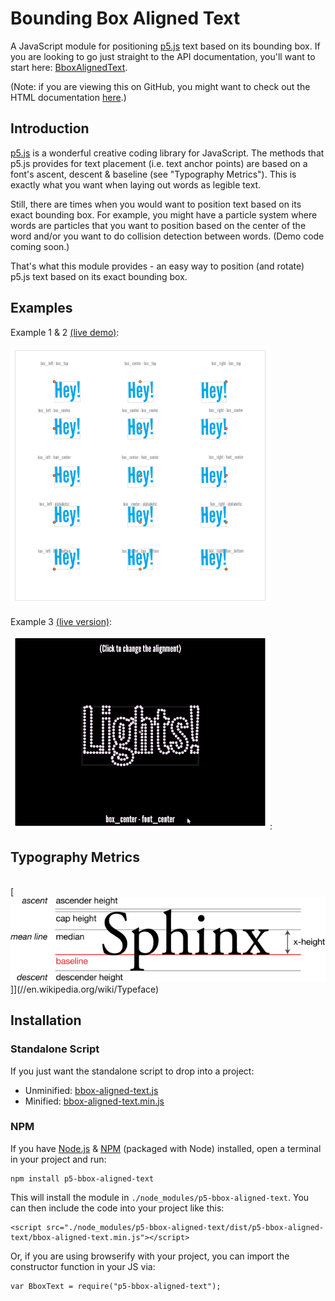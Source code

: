 Bounding Box Aligned Text
=========================

A JavaScript module for positioning [p5.js](//p5js.org/) text based on its bounding box. If you are looking to go just straight to the API documentation, you'll want to start here: [BboxAlignedText](//mikewesthad.com/p5-bbox-aligned-text/docs/BboxAlignedText.html).

(Note: if you are viewing this on GitHub, you might want to check out the HTML documentation [here](//mikewesthad.com/p5-bbox-aligned-text/docs/).)

## Introduction

[p5.js](//p5js.org/) is a wonderful creative coding library for JavaScript. The methods that p5.js provides for text placement (i.e. text anchor points) are based on a font's ascent, descent & baseline (see "Typography Metrics"). This is exactly what you want when laying out words as legible text.

Still, there are times when you would want to position text based on its exact bounding box. For example, you might have a particle system where words are particles that you want to position based on the center of the word and/or you want to do collision detection between words. (Demo code coming soon.)

That's what this module provides - an easy way to position (and rotate) p5.js text based on its exact bounding box.

## Examples

Example 1 & 2 [(live demo)](//www.mikewesthad.com/p5-bbox-aligned-text/examples/02-instance-p5-rotating-words/):

[![Example 1 & 2](images/example-2.gif)](//www.mikewesthad.com/p5-bbox-aligned-text/examples/02-instance-p5-rotating-words/)

Example 3 [(live version)](//www.mikewesthad.com/p5-bbox-aligned-text/examples/03-global-p5-text-points/):

[![Example 3](images/example-3.gif)](//www.mikewesthad.com/p5-bbox-aligned-text/examples/03-global-p5-text-points/):

## Typography Metrics

<br>[![Typography metrics](images/typographic-line-terms.png)]](//en.wikipedia.org/wiki/Typeface)

## Installation

### Standalone Script

If you just want the standalone script to drop into a project:

- Unminified: [bbox-aligned-text.js](//mikewesthad.com/p5-bbox-aligned-text/dist/bbox-aligned-text.js)
- Minified: [bbox-aligned-text.min.js](//mikewesthad.com/p5-bbox-aligned-text/dist/bbox-aligned-text.min.js)

### NPM

If you have [Node.js](//nodejs.org/en/) & [NPM](//www.npmjs.com/) (packaged with Node) installed, open a terminal in your project and run:

```
npm install p5-bbox-aligned-text
```

This will install the module in `./node_modules/p5-bbox-aligned-text`. You can then include the code into your project like this:

```
<script src="./node_modules/p5-bbox-aligned-text/dist/p5-bbox-aligned-text/bbox-aligned-text.min.js"></script>
```

Or, if you are using browserify with your project, you can import the constructor function in your JS via:

```
var BboxText = require("p5-bbox-aligned-text");
```
